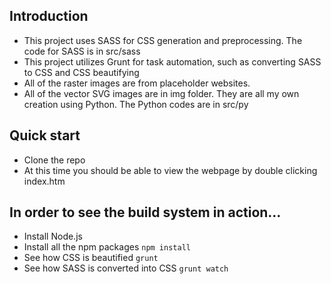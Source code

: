 ## Introduction
- This project uses SASS for CSS generation and preprocessing. The code for SASS is in src/sass
- This project utilizes Grunt for task automation, such as converting SASS to CSS and CSS beautifying
- All of the raster images are from placeholder websites.
- All of the vector SVG images are in img folder. They are all my own creation using Python. The Python codes are in src/py

## Quick start
- Clone the repo
- At this time you should be able to view the webpage by double clicking index.htm

## In order to see the build system in action...
- Install Node.js 
- Install all the npm packages `npm install`
- See how CSS is beautified `grunt`
- See how SASS is converted into CSS `grunt watch`



